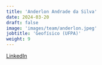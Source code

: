 ```yaml
---
title: 'Anderlon Andrade da Silva'
date: 2024-03-20
draft: false
image: 'images/team/anderlon.jpeg'
jobtitle: 'Geofísico (UFPA)'
weight: 9
---
```

[LinkedIn](https://www.linkedin.com/in/anderlon-andrade-da-silva-21700761/)